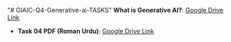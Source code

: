 "# GIAIC-Q4-Generative-ai-TASKS" 
**What is Generative AI?**: [Google Drive Link](https://drive.google.com/file/d/1bkDpLixuyj2IFcnVQc6LSAvJA1ib2Oqa/view?usp=sharing)
- **Task 04 PDF (Roman Urdu)**: [Google Drive Link](https://drive.google.com/file/d/1wrZ6i5qfAnicJF-9mq0MYvF8-vKa4qlj/view?usp=sharing)




